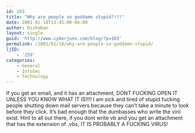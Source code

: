 ```yaml
---
id: 103
title: "Why are people so goddamn stupid?!?!"
date: 2001-01-18T13:45:00-04:00
author: DizkoDan
layout: single
guid: 'http://www.cyberjunx.com/blog/?p=103'
permalink: /2001/01/18/why-are-people-so-goddamn-stupid/
ljID:
    - '259'
categories:
    - General
    - InfoSec
    - Technology
---
```


If you get an email, and it has an attachment, DONT FUCKING OPEN IT UNLESS YOU KNOW WHAT IT IS!!!! I am sick and tired of stupid fucking people shutting down mail servers because they can’t take a minute to look before they click. It’s bad enough that the dumbasses who write the virii exist. Hint to all out there, if you dont write vb and you get an attachment that has the extension of .vbs, IT IS PROBABLY A FUCKING VIRUS!